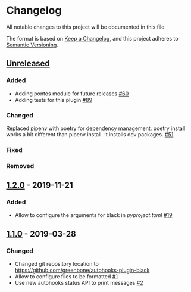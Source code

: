 # Changelog

All notable changes to this project will be documented in this file.

The format is based on [Keep a Changelog](https://keepachangelog.com/en/1.0.0/),
and this project adheres to [Semantic Versioning](https://semver.org/spec/v2.0.0.html).

## [Unreleased]

### Added
* Adding pontos module for future releases [#60](https://github.com/greenbone/autohooks-plugin-black/pull/60)
* Adding tests for this plugin [#89](https://github.com/greenbone/autohooks-plugin-black/pull/89)

### Changed
Replaced pipenv with poetry for dependency management. poetry install works a bit different than pipenv install. It installs dev packages. [#51](https://github.com/greenbone/autohooks-plugin-black/pull/51)

### Fixed
### Removed

[Unreleased]: https://github.com/greenbone/autohooks-plugin-black/compare/v1.2.0...master

## [1.2.0] - 2019-11-21

### Added
* Allow to configure the arguments for black in *pyproject.toml* [#19](https://github.com/greenbone/autohooks-plugin-black/pull/19)

[1.2.0]: https://github.com/greenbone/autohooks-plugin-black/compare/v1.1.0...v1.2.0

## [1.1.0] - 2019-03-28

### Changed

* Changed git repository location to https://github.com/greenbone/autohooks-plugin-black
* Allow to configure files to be formatted [#1](https://github.com/greenbone/autohooks-plugin-black/pull/1)
* Use new autohooks status API to print messages [#2](https://github.com/greenbone/autohooks-plugin-black/pull/2)

[1.1.0]: https://github.com/greenbone/autohooks-plugin-black/compare/v1.0.0...v1.1.0
